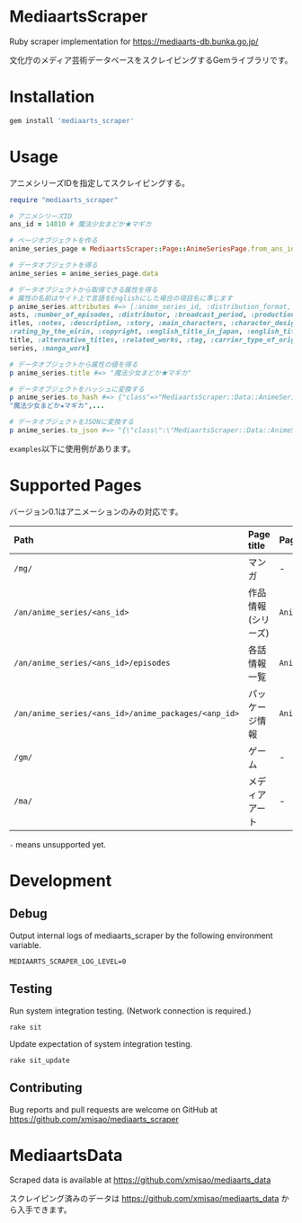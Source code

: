 # MediaartsScraper

Ruby scraper implementation for https://mediaarts-db.bunka.go.jp/

文化庁のメディア芸術データベースをスクレイピングするGemライブラリです。

# Installation

```bash
gem install 'mediaarts_scraper'
```

# Usage

アニメシリーズIDを指定してスクレイピングする。

```ruby
require "mediaarts_scraper"

# アニメシリーズID
ans_id = 14810 # 魔法少女まどか★マギカ

# ページオブジェクトを作る
anime_series_page = MediaartsScraper::Page::AnimeSeriesPage.from_ans_id(ans_id)

# データオブジェクトを得る
anime_series = anime_series_page.data

# データオブジェクトから取得できる属性を得る
# 属性の名前はサイト上で言語をEnglishにした場合の項目名に準じます
p anime_series.attributes #=> [:anime_series_id, :distribution_format, :anime_work_id, :title, :title_kana, :date_of_release, :date_of_end, :time_slot_or_duration, :number_of_broadc
asts, :number_of_episodes, :distributor, :broadcast_period, :production_company, :original_source, :director, :credits, :cast, :theme_songs, :episode_t
itles, :notes, :description, :story, :main_characters, :character_design, :characters, :music_or_sound_effects, :format_of_original_source, :eirin_no, 
:rating_by_the_eirin, :copyright, :english_title_in_japan, :english_title_overseas, :hepburn_romanization_of_original_title, :romanization_of_original_
title, :alternative_titles, :related_works, :tag, :carrier_type_of_original_material, :information_sources, :episodes, :materials, :packages, :related_
series, :manga_work]

# データオブジェクトから属性の値を得る
p anime_series.title #=> "魔法少女まどか★マギカ"

# データオブジェクトをハッシュに変換する
p anime_series.to_hash #=> {"class"=>"MediaartsScraper::Data::AnimeSeries", :anime_series_id=>"ANS001019800", :distribution_format=>"TV", :anime_work_id=>"ANT001019800", :title=>
"魔法少女まどか★マギカ",...

# データオブジェクトをJSONに変換する
p anime_series.to_json #=> "{\"class\":\"MediaartsScraper::Data::AnimeSeries\",\"anime_series_id\":\"ANS001019800\",\"distribution_format\":\"TV\",\"anime_work_id\":\"ANT001019800\",\"title\":\"魔法少女まどか★マギカ\",...
```

`examples`以下に使用例があります。

# Supported Pages

バージョン0.1はアニメーションのみの対応です。

|Path|Page title|Page Object|Data Object|
|:---|:---|:---|:---|
|`/mg/`|マンガ|-|-|
|`/an/anime_series/<ans_id>`|作品情報(シリーズ)|`AnimeSeriesPage`|`AnimeSeries`|
|`/an/anime_series/<ans_id>/episodes`|各話情報一覧|`AnimeEpisodesPage`|`AnimeEpisodes`|
|`/an/anime_series/<ans_id>/anime_packages/<anp_id>`|パッケージ情報|`AnimePackagesPage`|`AnimePackages`|
|`/gm/`|ゲーム|-|-|
|`/ma/`|メディアアート|-|-|

`-` means unsupported yet.

# Development

## Debug

Output internal logs of mediaarts_scraper by the following environment variable.

```
MEDIAARTS_SCRAPER_LOG_LEVEL=0
```

## Testing

Run system integration testing. (Network connection is required.)

```
rake sit
```

Update expectation of system integration testing.

```
rake sit_update
```

## Contributing

Bug reports and pull requests are welcome on GitHub at https://github.com/xmisao/mediaarts_scraper

# MediaartsData

Scraped data is available at https://github.com/xmisao/mediaarts_data

スクレイピング済みのデータは https://github.com/xmisao/mediaarts_data から入手できます。
